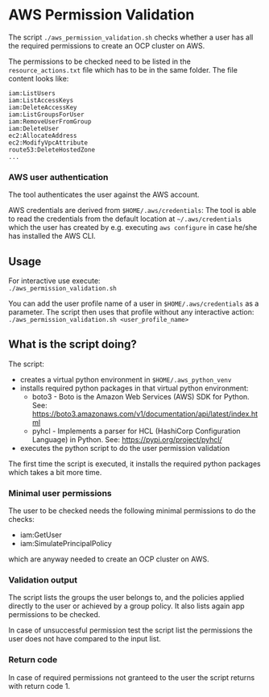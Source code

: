 # AWS Permission Validation

The script `./aws_permission_validation.sh` checks whether a user has all the required permissions to create an OCP cluster on AWS.

The permissions to be checked need to be listed in the `resource_actions.txt` file which has to be in the same folder. The file content 
looks like:

```
iam:ListUsers
iam:ListAccessKeys
iam:DeleteAccessKey
iam:ListGroupsForUser
iam:RemoveUserFromGroup
iam:DeleteUser
ec2:AllocateAddress
ec2:ModifyVpcAttribute
route53:DeleteHostedZone
...
```

### AWS user authentication
The tool authenticates the user against the AWS account.  

AWS credentials are derived from `$HOME/.aws/credentials`: 
The tool is able to read the credentials from the default location at `~/.aws/credentials` which the user has created by e.g. executing `aws configure` in case he/she has installed the AWS CLI. 


## Usage
For interactive use execute:  
`./aws_permission_validation.sh`  

You can add the user profile name of a user in `$HOME/.aws/credentials` as a parameter. The script then uses that profile without any interactive action:   
`./aws_permission_validation.sh <user_profile_name>`

## What is the script doing?
The script:
- creates a virtual python environment in  `$HOME/.aws_python_venv`
- installs required python packages in that virtual python environment: 
   - boto3  -  Boto is the Amazon Web Services (AWS) SDK for Python. See: https://boto3.amazonaws.com/v1/documentation/api/latest/index.html
   - pyhcl  -  Implements a parser for HCL (HashiCorp Configuration Language) in Python. See: https://pypi.org/project/pyhcl/
- executes the python script to do the user permission validation

The first time the script is executed, it installs the required python packages which takes a bit more time.

### Minimal user permissions

The user to be checked needs the following minimal permissions to do the checks:  
- iam:GetUser  
- iam:SimulatePrincipalPolicy  

which are anyway needed to create an OCP cluster on AWS.  

### Validation output

The script lists the groups the user belongs to, and the policies applied directly to the user or achieved by a group policy. It also lists again app permissions to be checked.

In case of unsuccessful permission test the script list the permissions the user does not have compared to the input list. 

### Return code

In case of required permissions not granteed to the user the script returns 
with return code 1.
